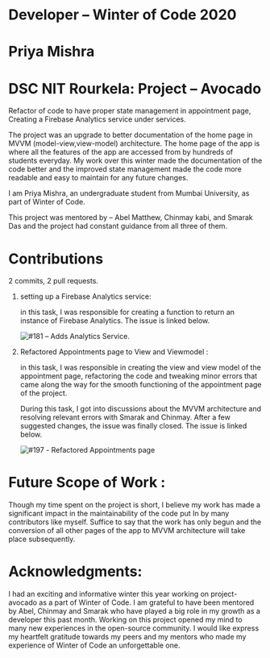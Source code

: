 # Developer – Winter of Code 2020

# Priya Mishra

# DSC NIT Rourkela: Project – Avocado 

Refactor of code to have proper state management in appointment page, Creating a Firebase Analytics service under services.     

The project was an upgrade to better documentation of the home page in MVVM (model-view,view-model) architecture. The home page of the app is where all the features of the app are accessed from by hundreds of students everyday. My work over this winter made the documentation of the code better and the improved state management made the code more readable and easy to maintain for any future changes.

I am Priya Mishra, an undergraduate student from Mumbai University, as part of Winter of Code.

This project was mentored by – Abel Matthew, Chinmay kabi, and Smarak Das and the project had constant guidance from all three of them.

# Contributions

2 commits, 2 pull requests.    

1) setting up a Firebase Analytics service:

	in this task, I was responsible for creating a function to return an 	instance of Firebase Analytics. The issue is linked below.

	
 	![#181](https://github.com/dscnitrourkela/project-avocado/pull/181) – Adds Analytics Service.



2) Refactored Appointments page to View and Viewmodel :
	
	in this task, I was responsible in creating the view and view 	model of the appointment page, refactoring the code and tweaking 	minor errors that came along the way for the smooth functioning of the appointment page of the project.

	During this task, I got into discussions about the MVVM 	architecture and resolving relevant errors with Smarak and 	Chinmay. After a few suggested changes, the issue was finally 	closed. The issue is linked below.

	![#197](https://github.com/dscnitrourkela/project-avocado/pull/197)  -  Refactored Appointments page


# Future Scope of Work :

Though my time spent on the project is short, I believe my work has made a significant impact in the maintainability of the code put In by many contributors like myself. Suffice to say that the work has only begun and the conversion of all other pages of the app to MVVM architecture will take place subsequently.

# Acknowledgments:

I had an exciting and informative winter this year working on project-avocado as a part of Winter of Code. I am grateful to have been mentored by Abel, Chinmay and Smarak who have played a big role in my growth as a developer this past month. Working on this project opened my mind to many new experiences in the open-source community. I would like express my heartfelt gratitude towards my peers and my mentors who made my experience of Winter of Code an unforgettable one.     

 
	 
